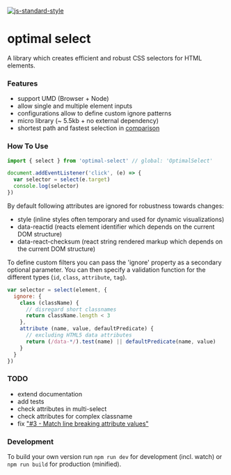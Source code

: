 [![js-standard-style](https://cdn.rawgit.com/feross/standard/master/badge.svg)](https://github.com/feross/standard)

# optimal select

A library which creates efficient and robust CSS selectors for HTML elements.


### Features

- support UMD (Browser + Node)
- allow single and multiple element inputs
- configurations allow to define custom ignore patterns
- micro library (~ 5.5kb + no external dependency)
- shortest path and fastest selection in [comparison](https://github.com/fczbkk/css-selector-generator-benchmark)


### How To Use

```js
import { select } from 'optimal-select' // global: 'OptimalSelect'

document.addEventListener('click', (e) => {
  var selector = select(e.target)
  console.log(selector)  
})
```

By default following attributes are ignored for robustness towards changes:
- style (inline styles often temporary and used for dynamic visualizations)
- data-reactid (reacts element identifier which depends on the current DOM structure)
- data-react-checksum (react string rendered markup which depends on the current DOM structure)

To define custom filters you can pass the 'ignore' property as a secondary optional parameter.
You can then specify a validation function for the different types (`id`, `class`, `attribute`, `tag`).

```js
var selector = select(element, {
  ignore: {
    class (className) {
      // disregard short classnames
      return className.length < 3
    },
    attribute (name, value, defaultPredicate) {
      // excluding HTML5 data attributes
      return (/data-*/).test(name) || defaultPredicate(name, value)
    }
  }
})
```

### TODO

- extend documentation
- add tests
- check attributes in multi-select
- check attributes for complex classname
- fix ["#3 - Match line breaking attribute values"](https://github.com/Autarc/optimal-select/issues/3)

### Development

To build your own version run `npm run dev` for development (incl. watch) or `npm run build` for production (minified).
